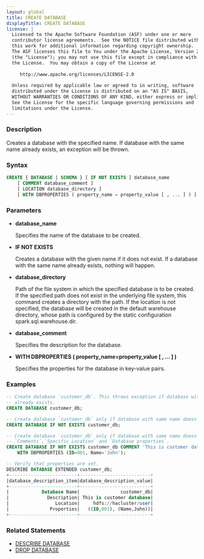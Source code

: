 ```yaml
---
layout: global
title: CREATE DATABASE
displayTitle: CREATE DATABASE 
license: |
  Licensed to the Apache Software Foundation (ASF) under one or more
  contributor license agreements.  See the NOTICE file distributed with
  this work for additional information regarding copyright ownership.
  The ASF licenses this file to You under the Apache License, Version 2.0
  (the "License"); you may not use this file except in compliance with
  the License.  You may obtain a copy of the License at
 
     http://www.apache.org/licenses/LICENSE-2.0
 
  Unless required by applicable law or agreed to in writing, software
  distributed under the License is distributed on an "AS IS" BASIS,
  WITHOUT WARRANTIES OR CONDITIONS OF ANY KIND, either express or implied.
  See the License for the specific language governing permissions and
  limitations under the License.
---
```


### Description

Creates a database with the specified name. If database with the same name already exists, an exception will be thrown.

### Syntax

```sql
CREATE { DATABASE | SCHEMA } [ IF NOT EXISTS ] database_name
    [ COMMENT database_comment ]
    [ LOCATION database_directory ]
    [ WITH DBPROPERTIES ( property_name = property_value [ , ... ] ) ]
```

### Parameters

* **database_name**

    Specifies the name of the database to be created.

* **IF NOT EXISTS**

    Creates a database with the given name if it does not exist. If a database with the same name already exists, nothing will happen.

* **database_directory**

    Path of the file system in which the specified database is to be created. If the specified path does not exist in the underlying file system, this command creates a directory with the path. If the location is not specified, the database will be created in the default warehouse directory, whose path is configured by the static configuration spark.sql.warehouse.dir.

* **database_comment**

    Specifies the description for the database.

* **WITH DBPROPERTIES ( property_name=property_value [ , ... ] )**

    Specifies the properties for the database in key-value pairs.

### Examples

```sql
-- Create database `customer_db`. This throws exception if database with name customer_db
-- already exists.
CREATE DATABASE customer_db;

-- Create database `customer_db` only if database with same name doesn't exist.
CREATE DATABASE IF NOT EXISTS customer_db;

-- Create database `customer_db` only if database with same name doesn't exist with 
-- `Comments`,`Specific Location` and `Database properties`.
CREATE DATABASE IF NOT EXISTS customer_db COMMENT 'This is customer database' LOCATION '/user'
    WITH DBPROPERTIES (ID=001, Name='John');

-- Verify that properties are set.
DESCRIBE DATABASE EXTENDED customer_db;
+-------------------------+--------------------------+
|database_description_item|database_description_value|
+-------------------------+--------------------------+
|            Database Name|               customer_db|
|              Description| This is customer database|
|                 Location|     hdfs://hacluster/user|
|               Properties|   ((ID,001), (Name,John))|
+-------------------------+--------------------------+
```

### Related Statements

* [DESCRIBE DATABASE](sql-ref-syntax-aux-describe-database.html)
* [DROP DATABASE](sql-ref-syntax-ddl-drop-database.html)


